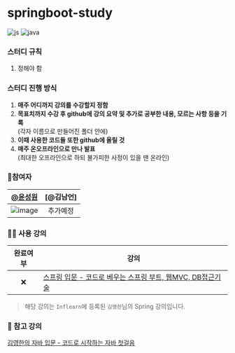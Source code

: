 # springboot-study
![js](https://img.shields.io/badge/Spring-6DB33F?style=for-the-badge&logo=spring&logoColor=white) ![java](https://img.shields.io/badge/Java-ED8B00?style=for-the-badge&logo=openjdk&logoColor=white) 

### 스터디 규칙
1. 정해야 함 

### 스터디 진행 방식
1. **매주 어디까지 강의를 수강할지 정함**
2. **목표치까지 수강 후 github에 강의 요약 및 추가로 공부한 내용, 모르는 사항 등을 기록**  
   (각자 이름으로 만들어진 폴더 안에)
3. **이때 사용한 코드들 또한 github에 올릴 것**    
4. **매주 온오프라인으로 만나 발표**  
   (최대한 오프라인으로 하되 불가피한 사정이 있을 땐 온라인)

### 🙆참여자
|[@윤성원](https://github.com/Zepelown)|[@김남언]
|:---:|:---:|
|![image](https://github.com/Zepelown/springboot-study/assets/49135677/28107484-6347-460a-ab2f-de71cb80a932)|추가예정

### 👩‍💻 사용 강의
|완료여부|강의|
|:---:|---|
|:x:|[스프링 입문 - 코드로 베우는 스프링 부트, 웹MVC, DB접근기술](https://inf.run/hivx6)|
> 해당 강의는 `Inflearn`에 등록된 `김영한`님의 Spring 강의입니다.

### 📖 참고 강의
[김영한의 자바 입문 - 코드로 시작하는 자바 첫걸음](https://www.inflearn.com/course/%EA%B9%80%EC%98%81%ED%95%9C%EC%9D%98-%EC%9E%90%EB%B0%94-%EC%9E%85%EB%AC%B8#curriculum)

